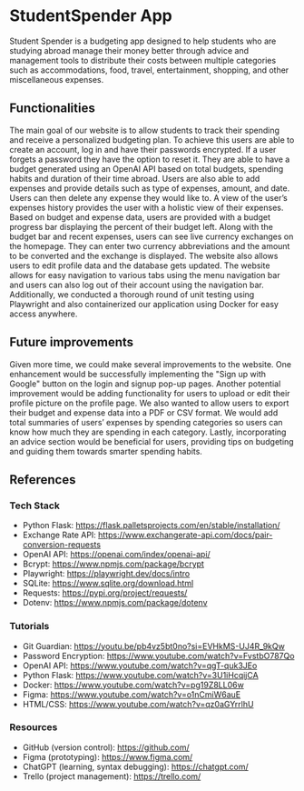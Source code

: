 # StudentSpender App

Student Spender is a budgeting app designed to help students who are studying abroad manage their money better through advice and management tools to distribute their costs between multiple categories such as accommodations, food, travel, entertainment, shopping, and other miscellaneous expenses.

## Functionalities 
The main goal of our website is to allow students to track their spending and receive a personalized budgeting plan. To achieve this users are able to create an account, log in and have their passwords encrypted. If a user forgets a password they have the option to reset it. They are able to have a budget generated using an OpenAI API based on total budgets, spending habits and duration of their time abroad. Users are also able to add expenses and provide details such as type of expenses, amount, and date. Users can then delete any expense they would like to. A view of the user’s expenses history provides the user with a holistic view of their expenses. Based on budget and expense data, users are provided with a budget progress bar displaying the percent of their budget left. Along with the budget bar and recent expenses, users can see live currency exchanges on the homepage. They can enter two currency abbreviations and the amount to be converted and the exchange is displayed. The website also allows users to edit profile data and the database gets updated. The website allows for easy navigation to various tabs using the menu navigation bar and users can also log out of their account using the navigation bar. Additionally, we conducted a thorough round of unit testing using Playwright and also containerized our application using Docker for easy access anywhere. 


## Future improvements
Given more time, we could make several improvements to the website. One enhancement would be successfully implementing the "Sign up with Google" button on the login and signup pop-up pages. Another potential improvement would be adding functionality for users to upload or edit their profile picture on the profile page. We also wanted to allow users to export their budget and expense data into a PDF or CSV format. We would add total summaries of users’ expenses by spending categories so users can know how much they are spending in each category. Lastly, incorporating an advice section would be beneficial for users, providing tips on budgeting and guiding them towards smarter spending habits. 

## References
### Tech Stack
- Python Flask: https://flask.palletsprojects.com/en/stable/installation/ 
- Exchange Rate API: https://www.exchangerate-api.com/docs/pair-conversion-requests
- OpenAI API: https://openai.com/index/openai-api/
- Bcrypt: https://www.npmjs.com/package/bcrypt
- Playwright: https://playwright.dev/docs/intro
- SQLite: https://www.sqlite.org/download.html
- Requests: https://pypi.org/project/requests/
- Dotenv: https://www.npmjs.com/package/dotenv 
### Tutorials
- Git Guardian: https://youtu.be/pb4vz5bt0no?si=EVHkMS-UJ4R_9kQw 
- Password Encryption: https://www.youtube.com/watch?v=FvstbO787Qo 
- OpenAI API: https://www.youtube.com/watch?v=qgT-quk3JEo
- Python Flask: https://www.youtube.com/watch?v=3U1iHcqijCA 
- Docker: https://www.youtube.com/watch?v=pg19Z8LL06w 
- Figma: https://www.youtube.com/watch?v=o1nCmiW6auE 
- HTML/CSS: https://www.youtube.com/watch?v=qz0aGYrrlhU 
### Resources
- GitHub (version control): https://github.com/
- Figma (prototyping): https://www.figma.com/ 
- ChatGPT (learning, syntax debugging): https://chatgpt.com/
- Trello (project management): https://trello.com/ 
